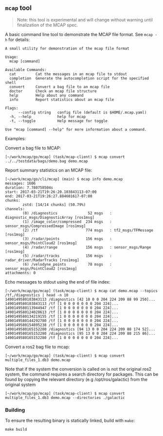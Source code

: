 ## `mcap` tool

> Note: this tool is experimental and will change without warning until finalization of the MCAP spec.

A basic command line tool to demonstrate the MCAP file format. See `mcap -h`
for details:

    A small utility for demonstration of the mcap file format

    Usage:
      mcap [command]

    Available Commands:
      cat         Cat the messages in an mcap file to stdout
      completion  Generate the autocompletion script for the specified shell
      convert     Convert a bag file to an mcap file
      doctor      Check an mcap file structure
      help        Help about any command
      info        Report statistics about an mcap file

    Flags:
          --config string   config file (default is $HOME/.mcap.yaml)
      -h, --help            help for mcap
      -t, --toggle          Help message for toggle

    Use "mcap [command] --help" for more information about a command.

Examples:

Convert a bag file to MCAP:

<!-- cspell: disable -->

    [~/work/mcap/go/mcap] (task/mcap-client) $ mcap convert ../../testdata/bags/demo.bag demo.mcap

<!-- cspell: enable -->

Report summary statistics on an MCAP file:

    [~/work/mcap/go/cli/mcap] (main) $ mcap info demo.mcap
    messages: 1606
    duration: 7.780758504s
    start: 2017-03-21T19:26:20.103843113-07:00
    end: 2017-03-21T19:26:27.884601617-07:00
    chunks:
            zstd: [14/14 chunks] (50.79%)
    channels:
            (0) /diagnostics              52 msgs   : diagnostic_msgs/DiagnosticArray [ros1msg]
            (1) /image_color/compressed  234 msgs   : sensor_msgs/CompressedImage [ros1msg]
            (2) /tf                      774 msgs   : tf2_msgs/TFMessage [ros1msg]
            (3) /radar/points            156 msgs   : sensor_msgs/PointCloud2 [ros1msg]
            (4) /radar/range             156 msgs   : sensor_msgs/Range [ros1msg]
            (5) /radar/tracks            156 msgs   : radar_driver/RadarTracks [ros1msg]
            (6) /velodyne_points          78 msgs   : sensor_msgs/PointCloud2 [ros1msg]
    attachments: 0

Echo messages to stdout using the end of file index:

    [~/work/mcap/go/mcap] (task/mcap-client) $ mcap cat demo.mcap --topics /tf,/diagnostics | head -n 10
    1490149580103843113 /diagnostics [42 10 0 0 204 224 209 88 99 250]...
    1490149580103843113 /tf [1 0 0 0 0 0 0 0 204 224]...
    1490149580113944947 /tf [1 0 0 0 0 0 0 0 204 224]...
    1490149580124028613 /tf [1 0 0 0 0 0 0 0 204 224]...
    1490149580134219155 /tf [1 0 0 0 0 0 0 0 204 224]...
    1490149580144292780 /tf [1 0 0 0 0 0 0 0 204 224]...
    1490149580154895238 /tf [1 0 0 0 0 0 0 0 204 224]...
    1490149580165152280 /diagnostics [94 13 0 0 204 224 209 88 174 52]...
    1490149580165152280 /diagnostics [95 13 0 0 204 224 209 88 215 86]...
    1490149580165152280 /tf [1 0 0 0 0 0 0 0 204 224]...

Convert a ros2 bag file to mcap:

    [~/work/mcap/go/mcap] (task/mcap-client) $ mcap convert multiple_files_1.db3 demo.mcap

Note that if the system the conversion is called on is not the original ros2
system, the command requires a search directory for packages. This can be found
by copying the relevant directory (e.g /opt/ros/galactic) from the original
system

    [~/work/mcap/go/mcap] (task/mcap-client) $ mcap convert multiple_files_1.db3 demo.mcap --directories ./galactic

### Building

To ensure the resulting binary is statically linked, build with `make`:

    make build
